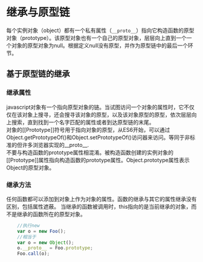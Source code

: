 # 继承与原型链  
每个实例对象（object）都有一个私有属性（`__proto__`）指向它构造函数的原型对象（prototype）。该原型对象也有一个自己的原型对象，层层向上直到一个一个对象的原型对象为null。根据定义null没有原型，并作为原型链中的最后一个环节。
## 基于原型链的继承  
### 继承属性  
javascript对象有一个指向原型对象的链。当试图访问一个对象的属性时，它不仅仅在该对象上搜寻，还会搜寻该对象的原型，以及该对象原型的原型，依次层层向上搜索，直到找到一个名字匹配的属性或者到达原型链的末尾。  
对象的[[Prototype]]符号用于指向对象的原型，从ES6开始，可以通过Object.getPrototypeOf()和Object.setPrototypeOf()访问器来访问。等同于非标准的但许多浏览器实现的__proto__.    
不要与构造函数的prototype属性相混淆。被构造函数创建的实例对象的[[Prototype]]属性指向构造函数的prototype属性。Object.prototype属性表示Object的原型对象。  
### 继承方法  
任何函数都可以添加到对象上作为对象的属性。函数的继承与其它的属性继承没有区别，包括属性遮蔽。
当继承的函数被调用时，this指向的是当前继承的对象，而不是继承的函数所在的原型对象。   

```javascript
    //执行new
    var o = new Foo();
    //相当于
    var o = new Object();
    o.__proto__ = Foo.prototype;
    Foo.call(o);
```